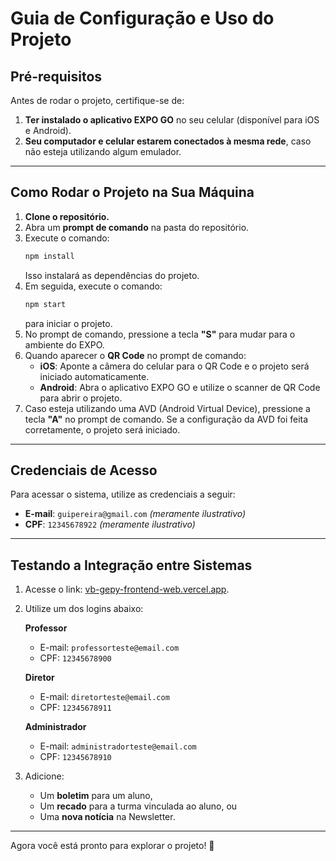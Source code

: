 
# Guia de Configuração e Uso do Projeto

## Pré-requisitos

Antes de rodar o projeto, certifique-se de:

1. **Ter instalado o aplicativo EXPO GO** no seu celular (disponível para iOS e Android).
2. **Seu computador e celular estarem conectados à mesma rede**, caso não esteja utilizando algum emulador.

---

## Como Rodar o Projeto na Sua Máquina

1. **Clone o repositório.**
2. Abra um **prompt de comando** na pasta do repositório.
3. Execute o comando:  
   ```bash
   npm install
   ```
   Isso instalará as dependências do projeto.
4. Em seguida, execute o comando:  
   ```bash
   npm start
   ```
   para iniciar o projeto.
5. No prompt de comando, pressione a tecla **"S"** para mudar para o ambiente do EXPO.
6. Quando aparecer o **QR Code** no prompt de comando:
   - **iOS**: Aponte a câmera do celular para o QR Code e o projeto será iniciado automaticamente.
   - **Android**: Abra o aplicativo EXPO GO e utilize o scanner de QR Code para abrir o projeto.
7. Caso esteja utilizando uma AVD (Android Virtual Device), pressione a tecla **"A"** no prompt de comando. Se a configuração da AVD foi feita corretamente, o projeto será iniciado.

---

## Credenciais de Acesso

Para acessar o sistema, utilize as credenciais a seguir:

- **E-mail**: `guipereira@gmail.com` *(meramente ilustrativo)*  
- **CPF**: `12345678922` *(meramente ilustrativo)*  

---

## Testando a Integração entre Sistemas

1. Acesse o link: [vb-gepy-frontend-web.vercel.app](https://vb-gepy-frontend-web.vercel.app/).
2. Utilize um dos logins abaixo:

   **Professor**  
   - E-mail: `professorteste@email.com`  
   - CPF: `12345678900`

   **Diretor**  
   - E-mail: `diretorteste@email.com`  
   - CPF: `12345678911`

   **Administrador**  
   - E-mail: `administradorteste@email.com`  
   - CPF: `12345678910`

3. Adicione:
   - Um **boletim** para um aluno,  
   - Um **recado** para a turma vinculada ao aluno, ou  
   - Uma **nova notícia** na Newsletter.

---

Agora você está pronto para explorar o projeto! 🚀
